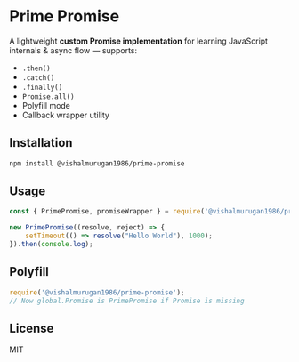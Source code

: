 # Prime Promise

A lightweight **custom Promise implementation** for learning JavaScript internals & async flow — supports:
- `.then()`
- `.catch()`
- `.finally()`
- `Promise.all()`
- Polyfill mode
- Callback wrapper utility

## Installation
```bash
npm install @vishalmurugan1986/prime-promise
```

## Usage
```js
const { PrimePromise, promiseWrapper } = require('@vishalmurugan1986/prime-promise');

new PrimePromise((resolve, reject) => {
    setTimeout(() => resolve("Hello World"), 1000);
}).then(console.log);
```

## Polyfill
```js
require('@vishalmurugan1986/prime-promise');
// Now global.Promise is PrimePromise if Promise is missing
```

## License
MIT
